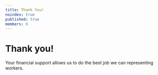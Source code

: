 ```yaml
---
title: Thank You!
noindex: true
published: true
members: 0
---
```


# Thank you!

Your financial support allows us to do the best job we can representing workers.
